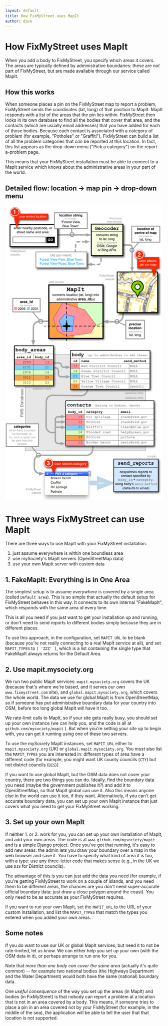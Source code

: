 ```yaml
---
layout: default
title: How FixMyStreet uses MapIt
author: dave
---
```


# How FixMyStreet uses MapIt

<p class="lead"> When you add a body to FixMyStreet, you specify which areas
it covers. The areas are typically defined by administrative boundaries: these
are <em>not</em> part of FixMyStreet, but are made available through our
service called MapIt. </p>

## How this works

When someone places a pin on the FixMyStreet map to report a problem,
FixMyStreet sends the coordinates (lat, long) of that position to MapIt. MapIt
responds with a list of the areas that the pin lies within. FixMyStreet then
looks in its own database to find all the bodies that cover that area, and the
contacts (which are usually email addresses) that you have added for each of
those bodies. Because each contact is associated with a category of problem
(for example, "Potholes" or "Graffiti"), FixMyStreet can build a list of all
the problem categories that *can* be reported at this location. In fact, this
list appears as the drop-down menu ("Pick a category") on the report-a-problem
page.

This means that your FixMyStreet installation must be able to connect to a
MapIt service which knows about the administrative areas in your part of the
world. 

## Detailed flow: location &rarr; map pin &rarr; drop-down menu

![FMS bodies and contacts](/images/fms_bodies_and_contacts.png)


# Three ways FixMyStreet can use MapIt

There are three ways to use MapIt with your FixMyStreet installation.

1. just assume everywhere is within one boundless area
2. use mySociety's MapIt servers (OpenStreetMap data)
3. use your own MapIt server with custom data


## 1. FakeMapIt: Everything is in One Area

The simplest setup is to assume *everywhere* is covered by a single area
(called `Default area`). This is so simple that actually the default setup for
FixMyStreet behaves in this way. It connects to its own internal "FakeMapIt",
which responds with the same area id every time.

This is all you need if you just want to get your installation up and running,
or don't need to send reports to different bodies simply because they are in
different places.

To use this approach, in the configuration, set `MAPIT_URL` to be blank
(because you're not really connecting to a real MapIt service at all), and set
`MAPIT_TYPES` to `[ 'ZZZ' ]`, which is a list containing the single type that
FakeMapIt always returns for the Default Area.


## 2. Use mapit.mysociety.org

We run two public MapIt services: `mapit.mysociety.org` covers the UK (because
that's where we're based, and it serves our own `www.fixmystreet.com` site),
and `global.mapit.mysociety.org`, which covers the whole world. The data we
use for global MapIt is from OpenStreetMap, so if someone has put
administrative boundary data for your country into OSM, before too long global
MapIt will have it too.

We rate-limit calls to MapIt, so if your site gets really busy, you should set
up your own instance (we can help you, and the code is all at
`github.com/mysociety/mapit` ). But when you're setting your site up to begin
with, you can get it running using one of these two servers.

To use the mySociety MapIt instances, set `MAPIT_URL` either to
`mapit.mysociety.org` (UK) or `global.mapit.mysociety.org`. You *must* also list
the `MAPIT_TYPES` you are interested in: different types of area have a
different code (for example, you might want UK county councils (`CTY`) but not
district councils (`DIS`)).

If you want to use global MapIt, but the OSM data does not cover your country,
there are two things you can do. Ideally, find the boundary data you need
(maybe the government publishes it?) and add it to OpenStreetMap, so that
MapIt global can use it. Also this means anyone else in the world can use it
too, if they want. Alternatively, if you can't get accurate boundary data,
you can set up your own MapIt instance that just covers what you need to get
your FixMyStreet working.


## 3. Set up your own MapIt

If neither 1. or 2. work for you, you can set up your own installation of
MapIt, and add your own areas. The code is at `www.github.com/mysociety/mapit`
and is a simple Django project. Once you've got that running, it's easy to add
new areas: the admin lets you draw your boundary over a map in the web browser
and save it. You have to specify what kind of area it is too, with a type:
use any three-letter code that makes sense (e.g., in the UK we use `DIS` for
District councils).

The advantage of this is you can just add the data you need (for example, if
you're getting FixMyStreet to work on a couple of islands, and you need them
to be different areas, the chances are you don't need super-accurate official
boundary data: just draw a close polygon around the coast). You only need to
be as accurate as your FixMyStreet requires.

If you want to run your own MapIt, set the `MAPIT_URL` to the URL of your custom installation, and list the `MAPIT_TYPES` that match the types you entered when you added your own areas.


## Some notes

If you do want to use our UK or global MapIt services, but need it to not be
rate-limited, let us know. We can either help you set up your own (with the
OSM data in it), or perhaps arrange to run one for you.

Note that *more than one body can cover the same area* (actually it's
quite common) -- for example two national bodies (the Highways Department and
the Water Department) would both have the same (national) boundary data.

One *useful consequence* of the way you set up the areas (in MapIt) and bodies (in FixMyStreet) is that nobody can report a problem at a location that is not in an area covered by a body. This means, if someone tries to place a pin in an area covered not by your FixMyStreet (for example, in the middle of the sea), the application will be able to tell the user that that location is not supported.














